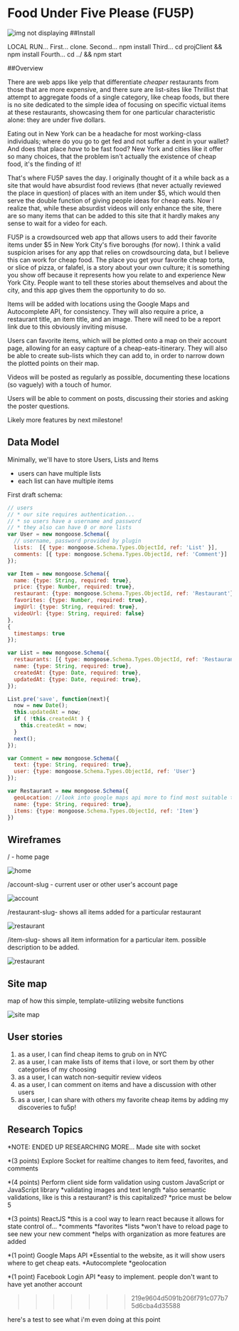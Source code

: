# Food Under Five Please (FU5P)

![img not displaying](/images/fu5p/fu5pLogo2.png?raw=true "Optional Title")
##Install

LOCAL RUN...
First... clone.
Second... npm install
Third... cd projClient && npm install
Fourth... cd ../ && npm start

##Overview

There are web apps like yelp that differentiate *cheaper* restaurants from those that are more expensive, and there sure are list-sites like Thrillist that attempt to aggregate foods of a single category, like cheap foods, but there is no site dedicated to the simple idea of focusing on specific victual items at these restaurants, showcasing them for one particular characteristic alone: they are under five dollars.

Eating out in New York can be a headache for most working-class individuals; where do you go to get fed and not suffer a dent in your wallet? And does that place *have* to be fast food? New York and cities like it offer so many choices, that the problem isn't actually the existence of cheap food, it's the finding of it!

That's where FU5P saves the day. I originally thought of it a while back as a site that would have absurdist food reviews (that never actually reviewed the place in question) of places with an item under $5, which would then serve the double function of giving people ideas for cheap eats. Now I realize that, while these absurdist videos will only enhance the site, there are so many items that can be added to this site that it hardly makes any sense to wait for a video for each.

FU5P is a crowdsourced web app that allows users to add their favorite items under $5 in New York City's five boroughs (for now). I think a valid suspicion arises for any app that relies on crowdsourcing data, but I believe this can work for cheap food. The place you get your favorite cheap torta, or slice of pizza, or falafel, is a story about your own culture; it is something you show off because it represents how you relate to and experience New York City. People want to tell these stories about themselves and about the city, and this app gives them the opportunity to do so.

Items will be added with locations using the Google Maps and Autocomplete API, for consistency. They will also require a price, a restaurant title, an item title, and an image. There will need to be a report link due to this obviously inviting misuse.

Users can favorite items, which will be plotted onto a map on their account page, allowing for an easy capture of a cheap-eats-itinerary. They will also be able to create sub-lists which they can add to, in order to narrow down the plotted points on their map.

Videos will be posted as regularly as possible, documenting these locations (so vaguely) with a touch of humor.

Users will be able to comment on posts, discussing their stories and asking the poster questions.

Likely more features by next milestone!

## Data Model
Minimally, we'll have to store Users, Lists and Items

* users can have multiple lists
* each list can have multiple items

First draft schema:

```javascript
// users
// * our site requires authentication...
// * so users have a username and password
// * they also can have 0 or more lists
var User = new mongoose.Schema({
  // username, password provided by plugin
  lists:  [{ type: mongoose.Schema.Types.ObjectId, ref: 'List' }],
  comments: [{ type: mongoose.Schema.Types.ObjectId, ref: 'Comment'}]
});

var Item = new mongoose.Schema({
  name: {type: String, required: true},
  price: {type: Number, required: true},
  restaurant: {type: mongoose.Schema.Types.ObjectId, ref: 'Restaurant'},
  favorites: {type: Number, required: true},
  imgUrl: {type: String, required: true},
  videoUrl: {type: String, required: false}
},
{
  timestamps: true
});

var List = new mongoose.Schema({
  restaurants: [{ type: mongoose.Schema.Types.ObjectId, ref: 'Restaurant' }],
  name: {type: String, required: true},
  createdAt: {type: Date, required: true},
  updatedAt: {type: Date, required: true},
});

List.pre('save', function(next){
  now = new Date();
  this.updatedAt = now;
  if ( !this.createdAt ) {
    this.createdAt = now;
  }
  next();
});

var Comment = new mongoose.Schema({
  text: {type: String, required: true},
  user: {type: mongoose.Schema.Types.ObjectId, ref: 'User'}
});

var Restaurant = new mongoose.Schema({
  geoLocation: //look into google maps api more to find most suitable type (probably number array)
  name: {type: String, required: true},
  items: {type: mongoose.Schema.Types.ObjectId, ref: 'Item'}
})
```

## Wireframes

/ - home page

![home](images/mockup/home.JPG)

/account-slug - current user or other user's account page

![account](images/mockup/account.JPG)

/restaurant-slug- shows all items added for a particular restaurant

![restaurant](images/mockup/restaurant.JPG)

/item-slug- shows all item information for a particular item. possible description to be added.

![restaurant](images/mockup/item.JPG)

## Site map

map of how this simple, template-utilizing website functions

![site map](images/mockup/sitemap.JPG)

## User stories

1. as a user, I can find cheap items to grub on in NYC
2. as a user, I can make lists of items that i love, or sort them by other categories of my choosing
3. as a user, I can watch non-sequitir review videos
4. as a user, I can comment on items and have a discussion with other users
5. as a user, I can share with others my favorite cheap items by adding my discoveries to fu5p!

## Research Topics

*NOTE: ENDED UP RESEARCHING MORE... Made site with socket

*(3 points) Explore Socket for realtime changes to item feed, favorites, and comments

*(4 points) Perform client side form validation using custom JavaScript or JavaScript library
  *validating images and text length
  *also semantic validations, like is this a restaurant? is this capitalized?
  *price must be below 5

*(3 points) ReactJS
  *this is a cool way to learn react because it allows for state control of...
    *comments
    *favorites
    *lists
  *won't have to reload page to see new your new comment
  *helps with organization as more features are added

*(1 point) Google Maps API
  *Essential to the website, as it will show users where to get cheap eats.
  *Autocomplete
  *geolocation

*(1 point) Facebook Login API
  *easy to implement. people don't want to have yet another account
>>>>>>> 219e9604d5091b206f791c077b75d6cba4d35588

here's a test to see what i'm even doing at this point
